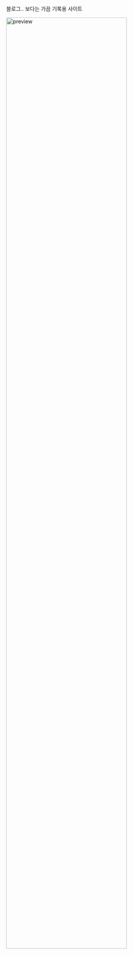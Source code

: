 블로그.. 보다는 가끔 기록용 사이트

<img src="https://www.im-alex.dev/_app/immutable/assets/08.e8a80ffa.jpg" alt="preview" style="width: 80%;">

